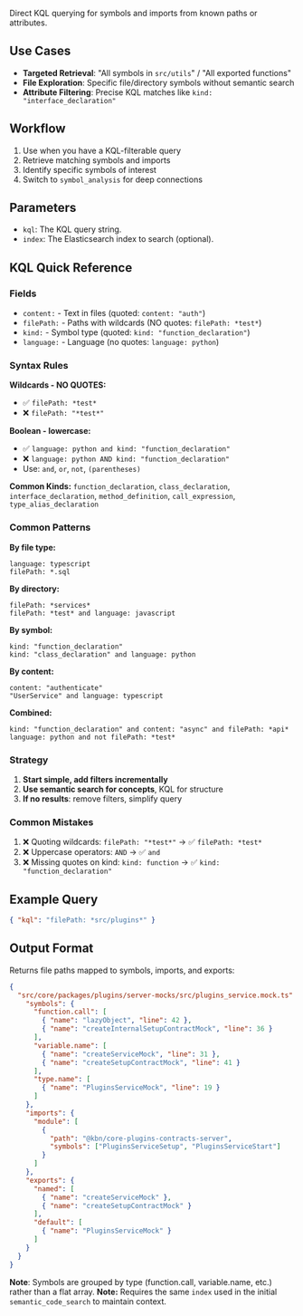 Direct KQL querying for symbols and imports from known paths or attributes.

## Use Cases
- **Targeted Retrieval**: "All symbols in `src/utils`" / "All exported functions"
- **File Exploration**: Specific file/directory symbols without semantic search
- **Attribute Filtering**: Precise KQL matches like `kind: "interface_declaration"`

## Workflow
1. Use when you have a KQL-filterable query
2. Retrieve matching symbols and imports
3. Identify specific symbols of interest
4. Switch to `symbol_analysis` for deep connections

## Parameters
- `kql`: The KQL query string.
- `index`: The Elasticsearch index to search (optional).

## KQL Quick Reference

### Fields
- `content:` - Text in files (quoted: `content: "auth"`)
- `filePath:` - Paths with wildcards (NO quotes: `filePath: *test*`)
- `kind:` - Symbol type (quoted: `kind: "function_declaration"`)
- `language:` - Language (no quotes: `language: python`)

### Syntax Rules

**Wildcards - NO QUOTES:**
- ✅ `filePath: *test*`
- ❌ `filePath: "*test*"`

**Boolean - lowercase:**
- ✅ `language: python and kind: "function_declaration"`
- ❌ `language: python AND kind: "function_declaration"`
- Use: `and`, `or`, `not`, `(parentheses)`

**Common Kinds:**
`function_declaration`, `class_declaration`, `interface_declaration`, `method_definition`, `call_expression`, `type_alias_declaration`

### Common Patterns

**By file type:**
```
language: typescript
filePath: *.sql
```

**By directory:**
```
filePath: *services*
filePath: *test* and language: javascript
```

**By symbol:**
```
kind: "function_declaration"
kind: "class_declaration" and language: python
```

**By content:**
```
content: "authenticate"
"UserService" and language: typescript
```

**Combined:**
```
kind: "function_declaration" and content: "async" and filePath: *api*
language: python and not filePath: *test*
```

### Strategy

1. **Start simple, add filters incrementally**
2. **Use semantic search for concepts**, KQL for structure
3. **If no results**: remove filters, simplify query

### Common Mistakes

1. ❌ Quoting wildcards: `filePath: "*test*"` → ✅ `filePath: *test*`
2. ❌ Uppercase operators: `AND` → ✅ `and`
3. ❌ Missing quotes on kind: `kind: function` → ✅ `kind: "function_declaration"`

## Example Query
```json
{ "kql": "filePath: *src/plugins*" }
```

## Output Format
Returns file paths mapped to symbols, imports, and exports:

```json
{
  "src/core/packages/plugins/server-mocks/src/plugins_service.mock.ts": {
    "symbols": {
      "function.call": [
        { "name": "lazyObject", "line": 42 },
        { "name": "createInternalSetupContractMock", "line": 36 }
      ],
      "variable.name": [
        { "name": "createServiceMock", "line": 31 },
        { "name": "createSetupContractMock", "line": 41 }
      ],
      "type.name": [
        { "name": "PluginsServiceMock", "line": 19 }
      ]
    },
    "imports": {
      "module": [
        {
          "path": "@kbn/core-plugins-contracts-server",
          "symbols": ["PluginsServiceSetup", "PluginsServiceStart"]
        }
      ]
    },
    "exports": {
      "named": [
        { "name": "createServiceMock" },
        { "name": "createSetupContractMock" }
      ],
      "default": [
        { "name": "PluginsServiceMock" }
      ]
    }
  }
}
```

**Note**: Symbols are grouped by type (function.call, variable.name, etc.) rather than a flat array.
**Note:** Requires the same `index` used in the initial `semantic_code_search` to maintain context.